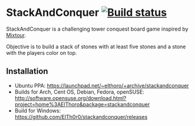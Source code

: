 # StackAndConquer [![Build status](https://ci.appveyor.com/api/projects/status/7dluq45hv378t1t9/branch/master?svg=true)](https://ci.appveyor.com/project/ElTh0r0/stackandconquer/branch/master)
StackAndConquer is a challenging tower conquest board game inspired by [Mixtour](https://spielstein.com/games/mixtour).

Objective is to build a stack of stones with at least five stones and a stone with the players color on top.

## Installation
* Ubuntu PPA: https://launchpad.net/~elthoro/+archive/stackandconquer
* Builds for Arch, Cent OS, Debian, Fedora, openSUSE:
http://software.opensuse.org/download.html?project=home%3AElThoro&package=stackandconquer
* Build for Windows: https://github.com/ElTh0r0/stackandconquer/releases
